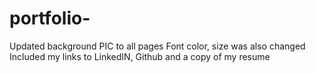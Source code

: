 # portfolio-
Updated background PIC to all pages 
Font color, size was also changed 
Included my links to LinkedIN, Github and a copy of my resume 
